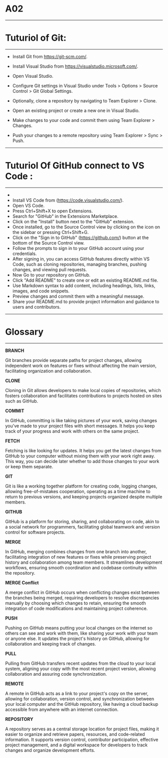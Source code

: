 # A02

---

# Tuturiol of Git:

---

- Install Git from https://git-scm.com/.

- Install Visual Studio from https://visualstudio.microsoft.com/.

- Open Visual Studio.

- Configure Git settings in Visual Studio under Tools > Options > Source Control > Git Global Settings.

- Optionally, clone a repository by navigating to Team Explorer > Clone.

- Open an existing project or create a new one in Visual Studio.

- Make changes to your code and commit them using Team Explorer > Changes.

- Push your changes to a remote repository using Team Explorer > Sync > Push.

---

# Tuturiol Of GitHub connect to VS Code :

---

-
- Install VS Code from (https://code.visualstudio.com/).
- Open VS Code.
- Press Ctrl+Shift+X to open Extensions.
- Search for "GitHub" in the Extensions Marketplace.
- Click on the "Install" button next to the "GitHub" extension.
- Once installed, go to the Source Control view by clicking on the icon on the sidebar or pressing Ctrl+Shift+G.
- Click on the "Sign in to GitHub" (https://github.com/) button at the bottom of the Source Control view.
- Follow the prompts to sign in to your GitHub account using your credentials.
- After signing in, you can access GitHub features directly within VS Code, such as cloning repositories, managing branches, pushing changes, and viewing pull requests.
- Now Go to your repository on GitHub.
- Click "Add README" to create one or edit an existing README.md file.
- Use Markdown syntax to add content, including headings, lists, links, images, and code snippets.
- Preview changes and commit them with a meaningful message.
- Share your README.md to provide project information and guidance to users and contributors.

---

# Glossary

---

**BRANCH**<br>

Git branches provide separate paths for project changes, allowing independent work on features or fixes without affecting the main version, facilitating organization and collaboration.

**CLONE** <br>

Cloning in Git allows developers to make local copies of repositories, which fosters collaboration and facilitates contributions to projects hosted on sites such as GitHub.

**COMMIT**<br>

In GitHub, committing is like taking pictures of your work, saving changes you've made to your project files with short messages. It helps you keep track of your progress and work with others on the same project.

**FETCH**<br>

Fetching is like looking for updates. It helps you get the latest changes from GitHub to your computer without mixing them with your work right away. This way, you can decide later whether to add those changes to your work or keep them separate.

**GIT**<br>

Git is like a working together platform for creating code, logging changes, allowing free-of-mistakes cooperation, operating as a time machine to return to previous versions, and keeping projects organized despite multiple members.

**GITHUB**<br>

GitHub is a platform for storing, sharing, and collaborating on code, akin to a social network for programmers, facilitating global teamwork and version control for software projects.

**MERGE**<br>

In GitHub, merging combines changes from one branch into another, facilitating integration of new features or fixes while preserving project history and collaboration among team members. It streamlines development workflows, ensuring smooth coordination and codebase continuity within the repository.

**MERGE Conflict**<br>

A merge conflict in GitHub occurs when conflicting changes exist between the branches being merged, requiring developers to resolve discrepancies manually by choosing which changes to retain, ensuring the smooth integration of code modifications and maintaining project coherence.

**PUSH**<br>

Pushing on GitHub means putting your local changes on the internet so others can see and work with them, like sharing your work with your team or anyone else. It updates the project's history on GitHub, allowing for collaboration and keeping track of changes.

**PULL**<br>

Pulling from GitHub transfers recent updates from the cloud to your local system, aligning your copy with the most recent project version, allowing collaboration and assuring code synchronization.

**REMOTE**<br>

A remote in GitHub acts as a link to your project's copy on the server, allowing for collaboration, version control, and synchronization between your local computer and the GitHub repository, like having a cloud backup accessible from anywhere with an internet connection.

**REPOSITORY**<br>

A repository serves as a central storage location for project files, making it easier to organize and retrieve papers, resources, and code-related information. It supports version control, contributor participation, effective project management, and a digital workspace for developers to track changes and organize development efforts.

```
































































```
